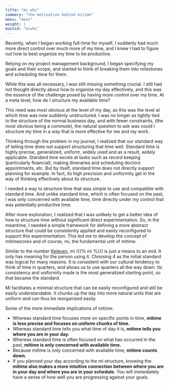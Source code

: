 ```yaml
---
title: "mi whi"
summary: "the motivation behind mitime"
menu: "main"
weight: 1 
mainid: "miwhi"
---
```


<div class="summary">

</div>

Recently, when I began working full-time for myself, I suddenly had much more direct control over much more of my time, and I knew I had to figure out how to best organize my time to be productive.

Relying on my project management background, I began specifying my goals and their scope, and started to think of breaking them into milestones and scheduling time for them.

While this was all necessary, I was still missing something crucial. I still had not thought directly about how to organize my day effectively, and this was the essence of the challenge posed by having more control over my time. At a meta level, how do I structure my available time?  

This need was most obvious at the level of my day, as this was the level at which time was now suddenly unstructured. I was no longer as tightly tied to the structure of the normal business day, and with fewer constraints, (the most obvious being a commute), the natural question to ask was could I structure my time in a way that is more effective for me and my work. 

Thinking through the problem in my journal, I realized that our standard way of telling time does not support structuring that time well. Standard time is highly precise, generalized, uniform, widely used and as a result, widely applicable. Standard time excels at tasks such as record keeping (particularly financial), making itineraries and scheduling doctors appointments, etc. But by itself, standard time does not directly support planning for example. In fact, its high precision and uniformity get in the way of thinking effectively about its structure.
 
I needed a way to structure time that was simple to use and compatible with standard time. And unlike standard time, which is often focused on the past, I was only concerned with available time, time directly under my control that was potentially productive time.

After more exploration, I realized that I was unlikely to get a better idea of how to structure time without significant direct experimentation. So, in the meantime, I needed a simple framework for defining a more abstract structure that could be consistently applied and easily reconfigured to support this experimentation. This led me to develop the concept of mitimezones and of course, mi, the fundamental unit of mitime.

Similar to the number [Keleven](https://en.wikipedia.org/wiki/Kevin_Malone), mi ({{% mi %}}) is just a means to an end. It only has meaning for the person using it. Choosing 4 as the initial standard was logical for many reasons. It is consistent with our cultural tendency to think of time in quarters, and allows us to use quarters all the way down. Its consistency and uniformity made is the most generalized starting point, so that became the standard. 

Mi facilitates a minimal structure that can be easily reconfigured and still be easily understandable. It chunks up the day into more natural units that are uniform and can thus be reorganized easily.

Some of the more immediate implications of mitime:
- Whereas standard time focuses more on specific points in time, **mitime is less precise and focuses on uniform chunks of time.**
- Whereas standard time tells you what time of day it is, **mitime tells you where you are in your day.**
- Whereas standard time is often focused on what has occurred in the past, **mitime is only concerned with available time.**
- Because mitime is only concerned with available time, **mitime counts down.**
- If you planned your day according to the mi structure, knowing the **mitime also makes a more intuitive connection between where you are in your day and where you are in your schedule.** You will immediately have a sense of how well you are progressing against your goals.   



